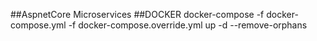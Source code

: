 ##AspnetCore Microservices
##DOCKER
docker-compose -f docker-compose.yml -f docker-compose.override.yml up -d --remove-orphans